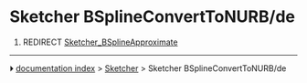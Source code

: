 # Sketcher BSplineConvertToNURB/de
1.  REDIRECT [Sketcher_BSplineApproximate](Sketcher_BSplineApproximate.md)



---
⏵ [documentation index](../README.md) > [Sketcher](Sketcher_Workbench.md) > Sketcher BSplineConvertToNURB/de
